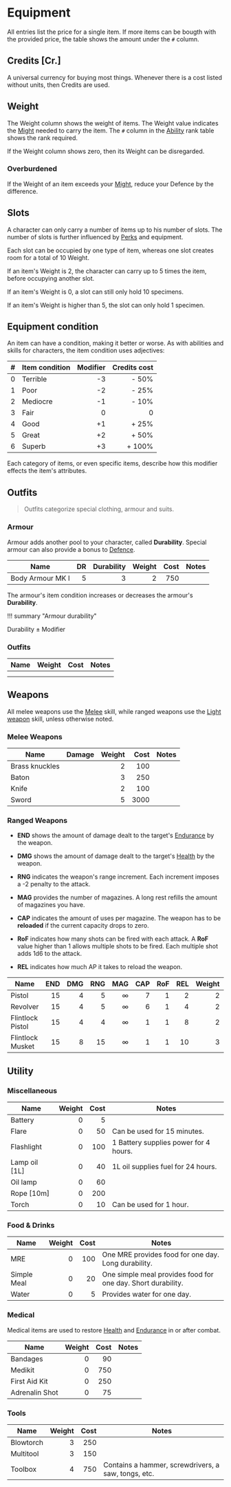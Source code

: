 # Equipment

<!-- Economy: Use real-life value of items, multiply by 10 and round to nearest sensible integer. -->

All entries list the price for a single item. If more items can be bougth with
the provided price, the table shows the amount under the `#` column.

## Credits [Cr.]

A universal currency for buying most things. Whenever there is a cost listed
without units, then Credits are used.

## Weight

The Weight column shows the weight of items. The Weight value indicates the
[Might](/character#might) needed to carry the item. The `#` column in the
[Ability](/character#abilities) rank table shows the rank required.

If the Weight column shows zero, then its Weight can be disregarded.

### Overburdened

If the Weight of an item exceeds your [Might](/character#might), reduce your
Defence by the difference.

## Slots

A character can only carry a number of items up to his number of slots. The
number of slots is further influenced by [Perks](/character/perks-flaws#perks)
and equipment.

Each slot can be occupied by one type of item, whereas one slot creates room for
a total of 10 Weight.

If an item's Weight is 2, the character can carry up to 5 times the item, before
occupying another slot.

If an item's Weight is 0, a slot can still only hold 10 specimens.

If an item's Weight is higher than 5, the slot can only hold 1 specimen.

## Equipment condition

An item can have a condition, making it better or worse. As with abilities and
skills for characters, the item condition uses adjectives:

|    # | Item condition | Modifier | Credits cost |
|-----:|----------------|---------:|-------------:|
|    0 | Terrible       |       -3 |        - 50% |
|    1 | Poor           |       -2 |        - 25% |
|    2 | Mediocre       |       -1 |        - 10% |
|    3 | Fair           |        0 |            0 |
|    4 | Good           |       +1 |        + 25% |
|    5 | Great          |       +2 |        + 50% |
|    6 | Superb         |       +3 |       + 100% |

Each category of items, or even specific items, describe how this modifier
effects the item's attributes.

## Outfits

> Outfits categorize special clothing, armour and suits.

### Armour

Armour adds another pool to your character, called **Durability**. Special
armour can also provide a bonus to [Defence](/crisis#defence).

| Name             |   DR | Durability | Weight | Cost | Notes |
|------------------|-----:|-----------:|-------:|-----:|-------|
| Body Armour MK I |    5 |          3 |      2 |  750 |       |

The armour's item condition increases or decreases the armour's **Durability**.

!!! summary "Armour durability"
    <div class="formula formula-top formula-bottom">
        <span data-bracket-bottom="Armour Base">Durability</span> ±
        <span data-bracket-top="Item condition">Modifier</span>
    </div>

### Outfits

| Name | Weight | Cost | Notes |
|------|-------:|-----:|-------|
|      |        |      |       |
|      |        |      |       |

## Weapons

All melee weapons use the [Melee](/character/skills#melee) skill, while ranged
weapons use the [Light weapon](/character/skills#light-weapons) skill, unless
otherwise noted.

### Melee Weapons

| Name           | Damage | Weight | Cost | Notes |
|----------------|-------:|-------:|-----:|-------|
| Brass knuckles |        |      2 |  100 |       |
| Baton          |        |      3 |  250 |       |
| Knife          |        |      2 |  100 |       |
| Sword          |        |      5 | 3000 |       |

### Ranged Weapons

* **END** shows the amount of damage dealt to the target's
  [Endurance](/character#endurance) by the weapon.

* **DMG** shows the amount of damage dealt to the target's
  [Health](/character#health) by the weapon.

* **RNG** indicates the weapon's range increment. Each increment imposes a -2
  penalty to the attack.

* **MAG** provides the number of magazines. A long rest refills the amount of
  magazines you have.

* **CAP** indicates the amount of uses per magazine. The weapon has to be
  **reloaded** if the current capacity drops to zero.

* **RoF** indicates how many shots can be fired with each attack. A **RoF**
  value higher than 1 allows multiple shots to be fired. Each multiple shot adds
  1d6 to the attack.

* **REL** indicates how much AP it takes to reload the weapon.

| Name             |  END |  DMG |  RNG |  MAG |  CAP |  RoF |  REL | Weight | Cost | Notes |
|------------------|-----:|-----:|-----:|-----:|-----:|-----:|-----:|-------:|-----:|-------|
| Pistol           |   15 |    4 |    5 |    ∞ |    7 |    1 |    2 |      2 | 1000 |       |
| Revolver         |   15 |    4 |    5 |    ∞ |    6 |    1 |    4 |      2 |  750 |       |
| Flintlock Pistol |   15 |    4 |    4 |    ∞ |    1 |    1 |    8 |      2 |  500 |       |
| Flintlock Musket |   15 |    8 |   15 |    ∞ |    1 |    1 |   10 |      3 | 1000 |       |

## Utility

### Miscellaneous

| Name          | Weight | Cost | Notes                                 |
|---------------|-------:|-----:|---------------------------------------|
| Battery       |      0 |    5 |                                       |
| Flare         |      0 |   50 | Can be used for 15 minutes.           |
| Flashlight    |      0 |  100 | 1 Battery supplies power for 4 hours. |
| Lamp oil [1L] |      0 |   40 | 1L oil supplies fuel for 24 hours.    |
| Oil lamp      |      0 |   60 |                                       |
| Rope [10m]    |      0 |  200 |                                       |
| Torch         |      0 |   10 | Can be used for 1 hour.               |

### Food & Drinks

| Name        | Weight | Cost | Notes                                                        |
|-------------|-------:|-----:|--------------------------------------------------------------|
| MRE         |      0 |  100 | One MRE provides food for one day. Long durability.          |
| Simple Meal |      0 |   20 | One simple meal provides food for one day. Short durability. |
| Water       |      0 |    5 | Provides water for one day.                                  |

### Medical

Medical items are used to restore [Health](/character#health) and
[Endurance](/character#endurance) in or after combat.

| Name           | Weight | Cost | Notes |
|----------------|-------:|-----:|-------|
| Bandages       |      0 |   90 |       |
| Medikit        |      0 |  750 |       |
| First Aid Kit  |      0 |  250 |       |
| Adrenalin Shot |      0 |   75 |       |

### Tools

| Name      | Weight | Cost | Notes                                               |
|-----------|-------:|-----:|-----------------------------------------------------|
| Blowtorch |      3 |  250 |                                                     |
| Multitool |      3 |  150 |                                                     |
| Toolbox   |      4 |  750 | Contains a hammer, screwdrivers, a saw, tongs, etc. |
